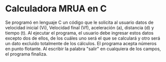 # Calculadora MRUA en C
Se programó en lenguaje C un código que le solicita al usuario datos de velocidad inicial (Vi), Velocidad final (Vf), aceleración (a),
distancia (d) y tiempo (t). Al ejecutar el programa, el usuario debe ingresar estos datos excepto dos de ellos, de los cuáles uno será el que se calculará y otro será un dato excluido totalmente de los cálculos. El programa acepta números en punto flotante. Al escribir la palabra "salir" en cualquiera de los campos, el programa finaliza.